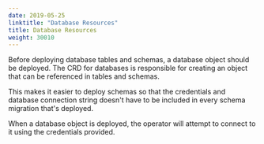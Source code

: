 ```yaml
---
date: 2019-05-25
linktitle: "Database Resources"
title: Database Resources
weight: 30010
---
```


Before deploying database tables and schemas, a database object should be deployed. The CRD for databases is responsible for creating an object that can be referenced in tables and schemas.

This makes it easier to deploy schemas so that the credentials and database connection string doesn't have to be included in every schema migration that's deployed.

When a database object is deployed, the operator will attempt to connect to it using the credentials provided.
